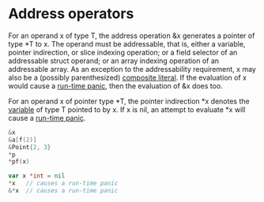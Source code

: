# Address operators

For an operand x of type T, the address operation &x generates a pointer of type *T to x. The operand must be addressable, that is, either a variable, pointer indirection, or slice indexing operation; or a field selector of an addressable struct operand; or an array indexing operation of an addressable array. As an exception to the addressability requirement, x may also be a (possibly parenthesized) [composite literal](/Expressions/composite_literals.html). If the evaluation of x would cause a [run-time panic](/Run-time%20panics/), then the evaluation of &x does too.

For an operand x of pointer type *T, the pointer indirection *x denotes the [variable](/Variables/) of type T pointed to by x. If x is nil, an attempt to evaluate *x will cause a [run-time panic](/Run-time%20panics/).

```go
&x
&a[f(2)]
&Point{2, 3}
*p
*pf(x)

var x *int = nil
*x   // causes a run-time panic
&*x  // causes a run-time panic
```